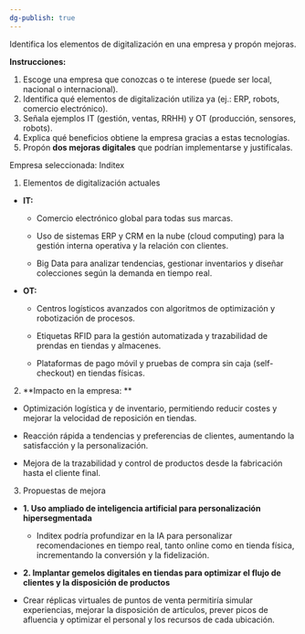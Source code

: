 ```yaml
---
dg-publish: true
---
```




Identifica los elementos de digitalización en una empresa y propón mejoras.

**Instrucciones:**

1. Escoge una empresa que conozcas o te interese (puede ser local, nacional o internacional).
2. Identifica qué elementos de digitalización utiliza ya (ej.: ERP, robots, comercio electrónico).
3. Señala ejemplos IT (gestión, ventas, RRHH) y OT (producción, sensores, robots).
4. Explica qué beneficios obtiene la empresa gracias a estas tecnologías.
5. Propón **dos mejoras digitales** que podrían implementarse y justifícalas.

Empresa seleccionada: Inditex

1. Elementos de digitalización actuales

- **IT:**

	- Comercio electrónico global para todas sus marcas.
    
	- Uso de sistemas ERP y CRM en la nube (cloud computing) para la gestión interna operativa y la relación con clientes.
    
	- Big Data para analizar tendencias, gestionar inventarios y diseñar colecciones según la demanda en tiempo real.

- **OT:**

	- Centros logísticos avanzados con algoritmos de optimización y robotización de procesos.
    
	- Etiquetas RFID para la gestión automatizada y trazabilidad de prendas en tiendas y almacenes.
    
	- Plataformas de pago móvil y pruebas de compra sin caja (self-checkout) en tiendas físicas.

2. **Impacto en la empresa: **

- Optimización logística y de inventario, permitiendo reducir costes y mejorar la velocidad de reposición en tiendas.
    
- Reacción rápida a tendencias y preferencias de clientes, aumentando la satisfacción y la personalización.
    
- Mejora de la trazabilidad y control de productos desde la fabricación hasta el cliente final.
    

3.  Propuestas de mejora

- **1. Uso ampliado de inteligencia artificial para personalización hipersegmentada**

	 - Inditex podría profundizar en la IA para personalizar recomendaciones en tiempo real, tanto online como en tienda física, incrementando la conversión y la fidelización.
    

- **2. Implantar gemelos digitales en tiendas para optimizar el flujo de clientes y la disposición de productos**

- Crear réplicas virtuales de puntos de venta permitiría simular experiencias, mejorar la disposición de artículos, prever picos de afluencia y optimizar el personal y los recursos de cada ubicación.